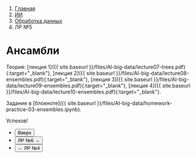 <ol class="breadcrumb">
  <li class="breadcrumb-item"><a href="{{ site.baseurl }}">Главная</a></li>
  <li class="breadcrumb-item"><a href="{{ site.baseurl }}/artificial-intelligence/index.html">ИИ</a></li>
  <li class="breadcrumb-item"><a href="{{ site.baseurl }}/artificial-intelligence/big-data/index.html">Обработка данных</a></li>
  <li class="breadcrumb-item active">ЛР №5</li>
</ol>

# Ансамбли

Теория: [лекция 1]({{ site.baseurl }}/files/AI-big-data/lecture07-trees.pdf){:target="_blank"}, [лекция 2]({{ site.baseurl }}/files/AI-big-data/lecture08-ensembles.pdf){:target="_blank"}, [лекция 3]({{ site.baseurl }}/files/AI-big-data/lecture09-ensembles.pdf){:target="_blank"}, [лекция 4]({{ site.baseurl }}/files/AI-big-data/lecture10-ensembles.pdf){:target="_blank"}.

Задание в [блокноте]({{ site.baseurl }}/files/AI-big-data/homework-practice-03-ensembles.ipynb).

Успехов!


<div class="row">
  <div class="col-lg-12">
    <ul class="list-unstyled">
      <li class="float-end">
        <button type="button" class="btn btn-outline-primary" onclick="window.location.href='#ансамбли';">Вверх</button>
      </li>
      <li  class="float-end">
       <button type="button" class="btn btn-primary" onclick="window.location.href='{{ site.baseurl }}/artificial-intelligence/big-data/labs/lab6.html';">ЛР №6 →</button>
     </li>
      <li>
        <button type="button" class="btn btn-primary" onclick="window.location.href='{{ site.baseurl }}/artificial-intelligence/big-data/labs/lab4.html';">← ЛР №4</button>
      </li>
    </ul>
  </div>
</div>
